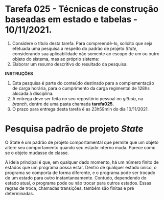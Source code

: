 # Tarefa 025 - Técnicas de construção baseadas em estado e tabelas - 10/11/2021.

1. Considere o título desta tarefa. Para compreendê-lo, solicito que seja efetuada uma pesquisa a respeito do padrão de projeto _State_, considerando sua aplicabilidade não somente ao escopo de um ou outro objeto do sistema, mas ao próprio sistema:
2. Elaborar um resumo descritivo do resultado da pesquisa.

**INSTRUÇÕES**
1. Esta pesquisa é parte do conteúdo destinado para a complementação de carga horária, para o cumprimento da carga regimental de 128hs alocada à disciplina.
2. A entrega deve ser feita no seu repositório pessoal no _github_, na _branch_, dentro de uma pasta chamada **tarefa025**.
4. O prazo para entrega desta tarefa é as 23h59min do dia 10/11/2021.

# Pesquisa padrão de projeto _State_

O State é um padrão de projeto comportamental que permite que um objeto altere seu comportamento quando seu estado interno muda. Parece como se o objeto mudasse de classe.

A ideia principal é que, em qualquer dado momento, há um número finito de estados que um programa possa estar. Dentro de qualquer estado único, o programa se comporta de forma diferente, e o programa pode ser trocado de um estado para outro instantaneamente. Contudo, dependendo do estado atual, o programa pode ou não trocar para outros estados. Essas regras de troca, chamadas transições, também são finitas e pré determinadas.

